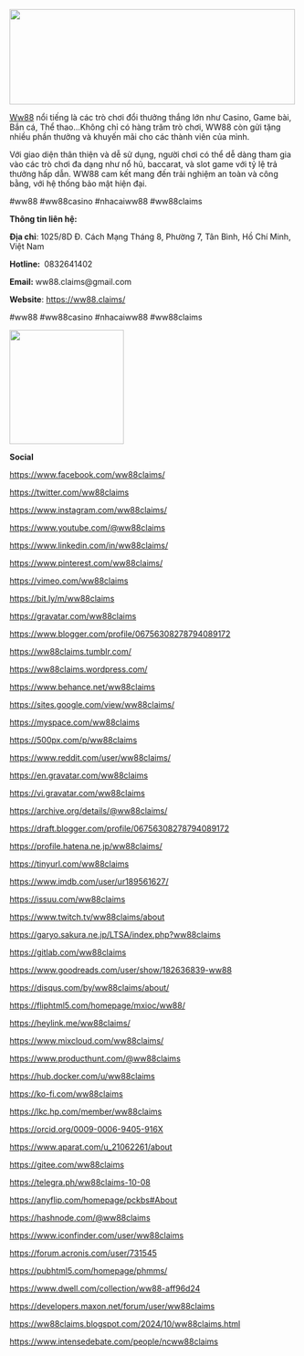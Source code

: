 <p dir="ltr"><img src="https://scontent.fdad3-6.fna.fbcdn.net/v/t39.30808-6/462441507_975910780968111_7927995109969926750_n.jpg?stp=dst-jpg_s960x960&amp;_nc_cat=108&amp;ccb=1-7&amp;_nc_sid=cc71e4&amp;_nc_ohc=QbD_VpG6y4kQ7kNvgFxeWee&amp;_nc_ht=scontent.fdad3-6.fna&amp;_nc_gid=AWsNGVk27hfpGPMLj0rf-yK&amp;oh=00_AYB47RoYhdI4ZfjBBdVVoIOnXiYSa6qsYoOQIrSVm9Dujg&amp;oe=670B1B11" alt="" width="500" height="167" /></p>
<p dir="ltr"><a href="https://ww88.claims/">Ww88</a> nổi tiếng l&agrave; c&aacute;c tr&ograve; chơi đổi thưởng thắng lớn như Casino, Game b&agrave;i, Bắn c&aacute;, Thể thao...Kh&ocirc;ng chỉ c&oacute; h&agrave;ng trăm tr&ograve; chơi, WW88 c&ograve;n gửi tặng nhiều phần thưởng v&agrave; khuyến m&atilde;i cho c&aacute;c th&agrave;nh vi&ecirc;n của m&igrave;nh.</p>
<p dir="ltr">Với giao diện th&acirc;n thiện v&agrave; dễ sử dụng, người chơi c&oacute; thể dễ d&agrave;ng tham gia v&agrave;o c&aacute;c tr&ograve; chơi đa dạng như nổ hũ, baccarat, v&agrave; slot game với tỷ lệ trả thưởng hấp dẫn. WW88 cam kết mang đến trải nghiệm an to&agrave;n v&agrave; c&ocirc;ng bằng, với hệ thống bảo mật hiện đại.&nbsp;</p>
<p dir="ltr">#ww88 #ww88casino #nhacaiww88 #ww88claims </p>
<p dir="ltr"><strong>Th&ocirc;ng tin li&ecirc;n hệ:&nbsp;</strong></p>
<p dir="ltr"><strong>Địa chỉ</strong>: 1025/8D Đ. C&aacute;ch Mạng Th&aacute;ng 8, Phường 7, T&acirc;n B&igrave;nh, Hồ Ch&iacute; Minh, Việt Nam</p>
<p dir="ltr"><strong>Hotline:&nbsp;</strong> 0832641402</p>
<p dir="ltr"><strong>Email:</strong> ww88.claims@gmail.com</p>
<p dir="ltr"><strong>Website</strong>: <a href="https://ww88.claims/">https://ww88.claims/</a></p>
<p dir="ltr">#ww88 #ww88casino #nhacaiww88 #ww88claims&nbsp;</p>
<p dir="ltr"><img src="https://scontent.fdad3-6.fna.fbcdn.net/v/t39.30808-6/462440848_975910740968115_4248121992737018558_n.jpg?_nc_cat=109&amp;ccb=1-7&amp;_nc_sid=6ee11a&amp;_nc_ohc=Hk876f3kIOsQ7kNvgHoenVB&amp;_nc_ht=scontent.fdad3-6.fna&amp;_nc_gid=ASkyQP9z4sKGJjv_sTexKcv&amp;oh=00_AYAE7utf2-owu_jrmg4YsqksL7Yq6srPzvvdiWmUu5tlig&amp;oe=670B1312" alt="" width="200" height="200" /></p>
<p dir="ltr"><strong>Social</strong></p>
<p dir="ltr"><a href="https://www.facebook.com/ww88claims/">https://www.facebook.com/ww88claims/</a></p>
<p dir="ltr"><a href="https://twitter.com/ww88claims">https://twitter.com/ww88claims</a></p>
<p dir="ltr"><a href="https://www.instagram.com/ww88claims/">https://www.instagram.com/ww88claims/</a></p>
<p dir="ltr"><a href="https://www.youtube.com/@ww88claims">https://www.youtube.com/@ww88claims</a></p>
<p dir="ltr"><a href="https://www.linkedin.com/in/ww88claims/">https://www.linkedin.com/in/ww88claims/</a></p>
<p dir="ltr"><a href="https://www.pinterest.com/ww88claims/">https://www.pinterest.com/ww88claims/</a></p>
<p dir="ltr"><a href="https://vimeo.com/ww88claims">https://vimeo.com/ww88claims</a></p>
<p dir="ltr"><a href="https://bit.ly/m/ww88claims">https://bit.ly/m/ww88claims</a></p>
<p dir="ltr"><a href="https://gravatar.com/ww88claims">https://gravatar.com/ww88claims</a></p>
<p dir="ltr"><a href="https://www.blogger.com/profile/06756308278794089172">https://www.blogger.com/profile/06756308278794089172</a></p>
<p dir="ltr"><a href="https://ww88claims.tumblr.com/">https://ww88claims.tumblr.com/</a></p>
<p dir="ltr"><a href="https://ww88claims.wordpress.com/">https://ww88claims.wordpress.com/</a></p>
<p dir="ltr"><a href="https://www.behance.net/ww88claims">https://www.behance.net/ww88claims</a></p>
<p dir="ltr"><a href="https://sites.google.com/view/ww88claims/">https://sites.google.com/view/ww88claims/</a></p>
<p dir="ltr"><a href="https://myspace.com/ww88claims">https://myspace.com/ww88claims</a></p>
<p dir="ltr"><a href="https://500px.com/p/ww88claims">https://500px.com/p/ww88claims</a></p>
<p dir="ltr"><a href="https://www.reddit.com/user/ww88claims/">https://www.reddit.com/user/ww88claims/</a></p>
<p dir="ltr"><a href="https://en.gravatar.com/ww88claims">https://en.gravatar.com/ww88claims</a></p>
<p dir="ltr"><a href="https://vi.gravatar.com/ww88claims">https://vi.gravatar.com/ww88claims</a></p>
<p dir="ltr"><a href="https://archive.org/details/@ww88claims/">https://archive.org/details/@ww88claims/</a></p>
<p dir="ltr"><a href="https://draft.blogger.com/profile/06756308278794089172">https://draft.blogger.com/profile/06756308278794089172</a></p>
<p dir="ltr"><a href="https://profile.hatena.ne.jp/ww88claims/">https://profile.hatena.ne.jp/ww88claims/</a></p>
<p dir="ltr"><a href="https://tinyurl.com/ww88claims">https://tinyurl.com/ww88claims</a></p>
<p dir="ltr"><a href="https://www.imdb.com/user/ur189561627/">https://www.imdb.com/user/ur189561627/</a></p>
<p dir="ltr"><a href="https://issuu.com/ww88claims">https://issuu.com/ww88claims</a></p>
<p dir="ltr"><a href="https://www.twitch.tv/ww88claims/about">https://www.twitch.tv/ww88claims/about</a></p>
<p dir="ltr"><a href="https://garyo.sakura.ne.jp/LTSA/index.php?ww88claims">https://garyo.sakura.ne.jp/LTSA/index.php?ww88claims</a></p>
<p dir="ltr"><a href="https://gitlab.com/ww88claims">https://gitlab.com/ww88claims</a></p>
<p dir="ltr"><a href="https://www.goodreads.com/user/show/182636839-ww88">https://www.goodreads.com/user/show/182636839-ww88</a></p>
<p dir="ltr"><a href="https://disqus.com/by/ww88claims/about/">https://disqus.com/by/ww88claims/about/</a></p>
<p dir="ltr"><a href="https://fliphtml5.com/homepage/mxioc/ww88/">https://fliphtml5.com/homepage/mxioc/ww88/</a></p>
<p dir="ltr"><a href="https://heylink.me/ww88claims/">https://heylink.me/ww88claims/</a></p>
<p dir="ltr"><a href="https://www.mixcloud.com/ww88claims/">https://www.mixcloud.com/ww88claims/</a></p>
<p dir="ltr"><a href="https://www.producthunt.com/@ww88claims">https://www.producthunt.com/@ww88claims</a></p>
<p dir="ltr"><a href="https://hub.docker.com/u/ww88claims">https://hub.docker.com/u/ww88claims</a></p>
<p dir="ltr"><a href="https://ko-fi.com/ww88claims#paypalModal">https://ko-fi.com/ww88claims</a></p>
<p dir="ltr"><a href="https://lkc.hp.com/member/ww88claims">https://lkc.hp.com/member/ww88claims</a></p>
<p dir="ltr"><a href="https://orcid.org/0009-0006-9405-916X">https://orcid.org/0009-0006-9405-916X</a></p>
<p dir="ltr"><a href="https://www.aparat.com/u_21062261/about">https://www.aparat.com/u_21062261/about</a></p>
<p dir="ltr"><a href="https://gitee.com/ww88claims">https://gitee.com/ww88claims</a></p>
<p dir="ltr"><a href="https://telegra.ph/ww88claims-10-08">https://telegra.ph/ww88claims-10-08</a></p>
<p dir="ltr"><a href="https://anyflip.com/homepage/pckbs#About">https://anyflip.com/homepage/pckbs#About</a></p>
<p dir="ltr"><a href="https://hashnode.com/@ww88claims">https://hashnode.com/@ww88claims</a></p>
<p dir="ltr"><a href="https://www.iconfinder.com/user/ww88claims">https://www.iconfinder.com/user/ww88claims</a></p>
<p dir="ltr"><a href="https://forum.acronis.com/user/731545">https://forum.acronis.com/user/731545</a></p>
<p dir="ltr"><a href="https://pubhtml5.com/homepage/phmms/">https://pubhtml5.com/homepage/phmms/</a></p>
<p dir="ltr"><a href="https://www.dwell.com/collection/ww88-aff96d24">https://www.dwell.com/collection/ww88-aff96d24</a></p>
<p dir="ltr"><a href="https://developers.maxon.net/forum/user/ww88claims">https://developers.maxon.net/forum/user/ww88claims</a></p>
<p dir="ltr"><a href="https://ww88claims.blogspot.com/2024/10/ww88claims.html">https://ww88claims.blogspot.com/2024/10/ww88claims.html</a></p>
<p dir="ltr"><a href="https://www.intensedebate.com/people/ncww88claims">https://www.intensedebate.com/people/ncww88claims</a></p>